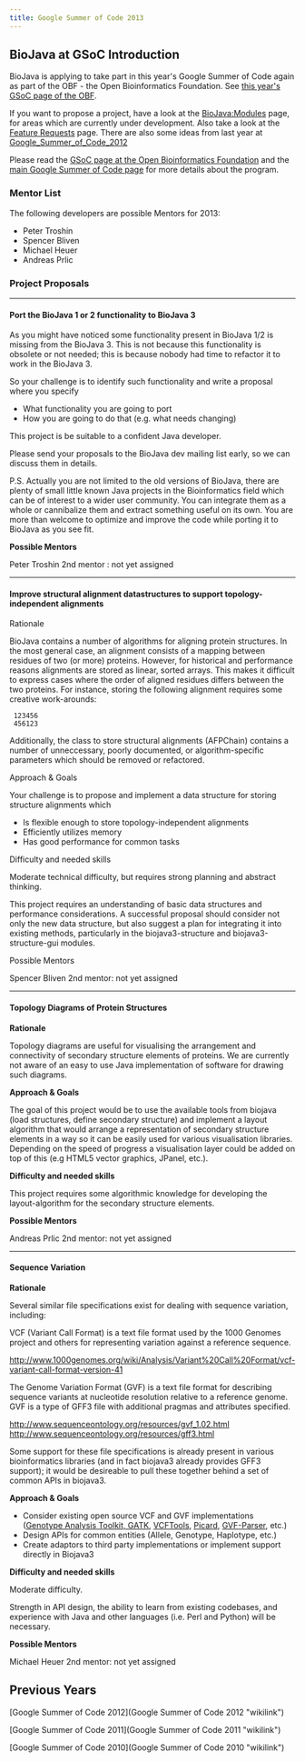 ```yaml
---
title: Google Summer of Code 2013
---
```


BioJava at GSoC Introduction
----------------------------

BioJava is applying to take part in this year's Google Summer of Code
again as part of the OBF - the Open Bioinformatics Foundation. See [this
year's GSoC page of the
OBF](http://www.open-bio.org/wiki/Google_Summer_of_Code).

If you want to propose a project, have a look at the <BioJava:Modules>
page, for areas which are currently under development. Also take a look
at the [Feature Requests](/wiki/BioJava3_Feature_Requests "wikilink") page.
There are also some ideas from last year at
[Google\_Summer\_of\_Code\_2012](Google_Summer_of_Code_2012 "wikilink")

Please read the [GSoC page at the Open Bioinformatics
Foundation](http://www.open-bio.org/wiki/Google_Summer_of_Code) and the
[main Google Summer of Code page](http://code.google.com/soc) for more
details about the program.

### Mentor List

The following developers are possible Mentors for 2013:

-   Peter Troshin
-   Spencer Bliven
-   Michael Heuer
-   Andreas Prlic

### Project Proposals

------------------------------------------------------------------------

#### Port the BioJava 1 or 2 functionality to BioJava 3

As you might have noticed some functionality present in BioJava 1/2 is
missing from the BioJava 3. This is not because this functionality is
obsolete or not needed; this is because nobody had time to refactor it
to work in the BioJava 3.

So your challenge is to identify such functionality and write a proposal
where you specify

-   What functionality you are going to port
-   How you are going to do that (e.g. what needs changing)

This project is be suitable to a confident Java developer.

Please send your proposals to the BioJava dev mailing list early, so we
can discuss them in details.

P.S. Actually you are not limited to the old versions of BioJava, there
are plenty of small little known Java projects in the Bioinformatics
field which can be of interest to a wider user community. You can
integrate them as a whole or cannibalize them and extract something
useful on its own. You are more than welcome to optimize and improve the
code while porting it to BioJava as you see fit.

**Possible Mentors**

Peter Troshin 2nd mentor : not yet assigned

------------------------------------------------------------------------

#### Improve structural alignment datastructures to support topology-independent alignments

Rationale  

BioJava contains a number of algorithms for aligning protein structures.
In the most general case, an alignment consists of a mapping between
residues of two (or more) proteins. However, for historical and
performance reasons alignments are stored as linear, sorted arrays. This
makes it difficult to express cases where the order of aligned residues
differs between the two proteins. For instance, storing the following
alignment requires some creative work-arounds:

` 123456`  
` 456123`

Additionally, the class to store structural alignments (AFPChain)
contains a number of unneccessary, poorly documented, or
algorithm-specific parameters which should be removed or refactored.

Approach & Goals  

Your challenge is to propose and implement a data structure for storing
structure alignments which

-   Is flexible enough to store topology-independent alignments
-   Efficiently utilizes memory
-   Has good performance for common tasks

Difficulty and needed skills  

Moderate technical difficulty, but requires strong planning and abstract
thinking.

This project requires an understanding of basic data structures and
performance considerations. A successful proposal should consider not
only the new data structure, but also suggest a plan for integrating it
into existing methods, particularly in the biojava3-structure and
biojava3-structure-gui modules.

Possible Mentors  

Spencer Bliven 2nd mentor: not yet assigned

------------------------------------------------------------------------

#### Topology Diagrams of Protein Structures

**Rationale**

Topology diagrams are useful for visualising the arrangement and
connectivity of secondary structure elements of proteins. We are
currently not aware of an easy to use Java implementation of software
for drawing such diagrams.

**Approach & Goals**

The goal of this project would be to use the available tools from
biojava (load structures, define secondary structure) and implement a
layout algorithm that would arrange a representation of secondary
structure elements in a way so it can be easily used for various
visualisation libraries. Depending on the speed of progress a
visualisation layer could be added on top of this (e.g HTML5 vector
graphics, JPanel, etc.).

**Difficulty and needed skills**

This project requires some algorithmic knowledge for developing the
layout-algorithm for the secondary structure elements.

**Possible Mentors**

Andreas Prlic 2nd mentor: not yet assigned

------------------------------------------------------------------------

#### Sequence Variation

**Rationale**

Several similar file specifications exist for dealing with sequence
variation, including:

VCF (Variant Call Format) is a text file format used by the 1000 Genomes
project and others for representing variation against a reference
sequence.

<http://www.1000genomes.org/wiki/Analysis/Variant%20Call%20Format/vcf-variant-call-format-version-41>

The Genome Variation Format (GVF) is a text file format for describing
sequence variants at nucleotide resolution relative to a reference
genome. GVF is a type of GFF3 file with additional pragmas and
attributes specified.

<http://www.sequenceontology.org/resources/gvf_1.02.html>
<http://www.sequenceontology.org/resources/gff3.html>

Some support for these file specifications is already present in various
bioinformatics libraries (and in fact biojava3 already provides GFF3
support); it would be desireable to pull these together behind a set of
common APIs in biojava3.

**Approach & Goals**

-   Consider existing open source VCF and GVF implementations ([Genotype
    Analysis Toolkit, GATK](http://www.broadinstitute.org/gatk/),
    [VCFTools](http://vcftools.sourceforge.net/),
    [Picard](http://picard.sourceforge.net/),
    [GVF-Parser](https://github.com/srynobio/GVF-Parser), etc.)
-   Design APIs for common entities (Allele, Genotype, Haplotype, etc.)
-   Create adaptors to third party implementations or implement support
    directly in Biojava3

**Difficulty and needed skills**

Moderate difficulty.

Strength in API design, the ability to learn from existing codebases,
and experience with Java and other languages (i.e. Perl and Python) will
be necessary.

**Possible Mentors**

Michael Heuer 2nd mentor: not yet assigned

Previous Years
--------------

[Google Summer of Code 2012](Google Summer of Code 2012 "wikilink")

[Google Summer of Code 2011](Google Summer of Code 2011 "wikilink")

[Google Summer of Code 2010](Google Summer of Code 2010 "wikilink")
